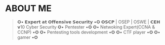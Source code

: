 

#  ABOUT ME


> ✪• 𝗘𝘅𝗽𝗲𝗿𝘁 𝗮𝘁 𝗢𝗳𝗳𝗲𝗻𝘀𝗶𝘃𝗲 𝗦𝗲𝗰𝘂𝗿𝗶𝘁𝘆 •✪
> 𝗢𝗦𝗖𝗣 | OSEP | OSWE | 𝗖𝗘𝗛 𝘃10 Cyber Security
> ✪• Pentester •✪
> ✪• Netwoking Expert(CCNA & CCNP) •✪
> ✪• Pentesting tools development •✪
> ✪• CTF player •✪
> ✪• gamer •✪


